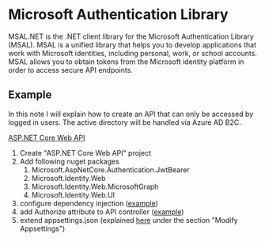 # Microsoft Authentication Library

MSAL.NET is the .NET client library for the Microsoft Authentication Library (MSAL). MSAL is a unified library that helps you to develop applications that work with Microsoft identities, including personal, work, or school accounts. MSAL allows you to obtain tokens from the Microsoft identity platform in order to access secure API endpoints.

## Example

In this note I will explain how to create an API that can only be accessed by logged in users. The active directory will be handled via Azure AD B2C.

<ins>ASP.NET Core Web API</ins>
1. Create "ASP.NET Core Web API" project
2. Add following nuget packages
	1. Microsoft.AspNetCore.Authentication.JwtBearer
	2. Microsoft.Identity.Web
	3. Microsoft.Identity.Web.MicrosoftGraph
	4. Microsoft.Identity.Web.UI
3. configure dependency injection ([example]())
4. add Authorize attribute to API controller ([example]())
5. extend appsettings.json (explained [here](https://github.com/lucasmenke/Notes/blob/main/IT/Azure/ActiveDirectory/Azure-AD-B2C.md) under the section "Modify Appsettings")